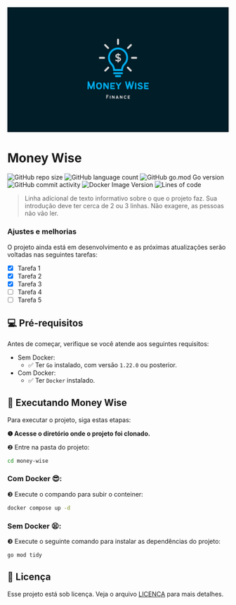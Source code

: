 <img src="Money Wise Banner.png" alt="Exemplo imagem">

# Money Wise
![GitHub repo size](https://img.shields.io/github/repo-size/IsaqueAmorim/money-wise?style=for-the-badge)
![GitHub language count](https://img.shields.io/github/languages/count/IsaqueAmorim/money-wise?style=for-the-badge)
![GitHub go.mod Go version](https://img.shields.io/github/go-mod/go-version/IsaqueAmorim/money-wise?style=for-the-badge)
![GitHub commit activity](https://img.shields.io/github/commit-activity/w/IsaqueAmorim/money-wise?style=for-the-badge)
![Docker Image Version](https://img.shields.io/docker/v/IsaqueAmorim/money-wise?style=for-the-badge)
![Lines of code](https://img.shields.io/tokei/lines/github/IsaqueAmorim/money-wise?style=for-the-badge)

> Linha adicional de texto informativo sobre o que o projeto faz. Sua introdução deve ter cerca de 2 ou 3 linhas. Não exagere, as pessoas não vão ler.

### Ajustes e melhorias

O projeto ainda está em desenvolvimento e as próximas atualizações serão voltadas nas seguintes tarefas:

- [x] Tarefa 1
- [x] Tarefa 2
- [x] Tarefa 3
- [ ] Tarefa 4
- [ ] Tarefa 5

## 💻 Pré-requisitos

Antes de começar, verifique se você atende aos seguintes requisitos:
- Sem Docker:
    - ✅ Ter `Go` instalado, com versão `1.22.0` ou posterior.
- Com Docker:
    - ✅ Ter `Docker` instalado.

## 🚀 Executando Money Wise

Para executar o projeto, siga estas etapas:

**❶ Acesse o diretório onde o projeto foi clonado.**

❷ Entre na pasta do projeto:
```bash
cd money-wise
```

### Com Docker 😎:

❸ Execute o compando para subir o conteiner:
```bash
docker compose up -d
```

### Sem Docker 😫:

❸ Execute o seguinte comando para instalar as dependências do projeto:
```bash
go mod tidy
```


<!-- ## ☕ Usando <nome_do_projeto>

Para usar <nome_do_projeto>, siga estas etapas:

```
<exemplo_de_uso>
```

Adicione comandos de execução e exemplos que você acha que os usuários acharão úteis. Fornece uma referência de opções para pontos de bônus! -->

## 📝 Licença

Esse projeto está sob licença. Veja o arquivo [LICENÇA](LICENSE.md) para mais detalhes.